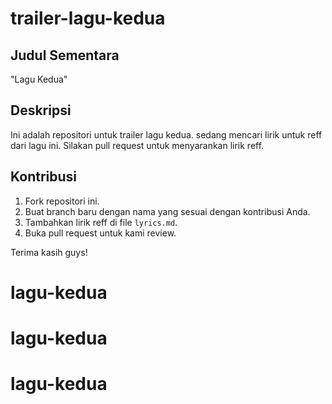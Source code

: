 # trailer-lagu-kedua

## Judul Sementara
"Lagu Kedua"

## Deskripsi
Ini adalah repositori untuk trailer lagu kedua. sedang mencari lirik untuk reff dari lagu ini. Silakan pull request untuk menyarankan lirik reff.

## Kontribusi
1. Fork repositori ini.
2. Buat branch baru dengan nama yang sesuai dengan kontribusi Anda.
3. Tambahkan lirik reff di file `lyrics.md`.
4. Buka pull request untuk kami review.

Terima kasih guys!
# lagu-kedua
# lagu-kedua
# lagu-kedua
